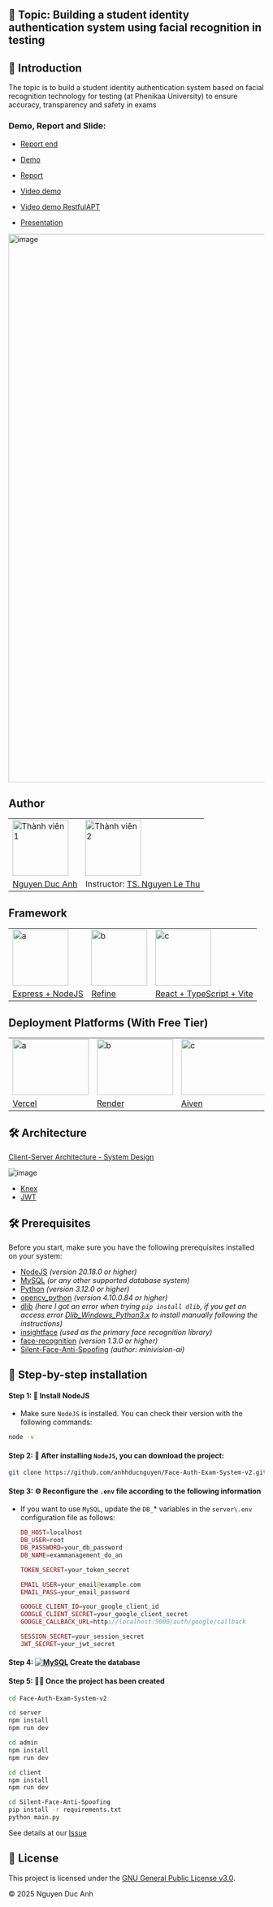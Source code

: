## 🚀 Topic: **Building a student identity authentication system using facial recognition in testing**

## 🌟 Introduction

The topic is to build a student identity authentication system based on facial recognition technology for testing (at Phenikaa University) to ensure accuracy, transparency and safety in exams

### Demo, Report and Slide:

- [Report end](https://drive.google.com/file/d/1-bP90zc_bQZHl4FUsAy8LnrN_AadYbuH/view?usp=drive_link)

- [Demo](https://graduation-project-g77v.vercel.app/)

- [Report](https://drive.google.com/drive/folders/1McMyjsh_j6sM73bt2YO14lyoNT0qciUn?usp=sharing)
  
- [Video demo]()

- [Video demo RestfulAPT]()

- [Presentation](https://docs.google.com/presentation/d/1EiE-V7rhQUFzrl4LUHCwmE-cnmJaG2W8/edit?usp=drive_link&ouid=106022633102123512100&rtpof=true&sd=true)

<img width="863" height="1080" alt="image" src="https://github.com/user-attachments/assets/7106414b-7ec9-42ad-b6c8-2a3e42f2d099" />


## Author
<table>
  <tr>
    <td><img src="https://github.com/user-attachments/assets/f50ae9b1-d56b-4ab6-b8d5-577bffdc9f15" alt="Thành viên 1"  height="110" /></td>
    <!-- <td><img src="https://avatars.githubusercontent.com/u/140246455?v=4" alt="Thành viên 1"  height="110" /></td> -->
    <td><img src="https://avatars.githubusercontent.com/u/165644902?v=4" alt="Thành viên 2"  height="110" /></td>
  <!-- <td><img src="https://i.ytimg.com/vi/g5Vki3T8clw/maxresdefault.jpg" alt="Product"  height="110" /></td> -->
  </tr>

  <tr>
    <td>
        <a href="https://github.com/anhhducnguyen" target="_blank">Nguyen Duc Anh</a>
    </td>
    <td>Instructor:
      <a href="https://github.com/lethunguyen" target="_blank">TS. Nguyen Le Thu</a>
    </td>
  </tr>
</table>

## Framework

<table>
  <tr>
    <td><img src="https://encrypted-tbn0.gstatic.com/images?q=tbn:ANd9GcT5tzpUX3l9HzU3Mky3pyyEOvfvELBsmn3PlQ&s" alt="a"  height="110" /></td>
    <td><img src="https://avatars.githubusercontent.com/u/104967037?s=280&v=4" alt="b"  height="110" /></td>
    <td><img src="https://miro.medium.com/v2/resize:fit:1400/1*poaGV4iICp06Q-yTlA2g_g.png" alt="c"  height="110" /></td>
  </tr>

  <tr>
    <td>
        <a href="https://expressjs.com/" target="_blank">Express + NodeJS</a>
    </td>
    <td>
      <a href="https://refine.dev/" target="_blank">Refine</a>
    </td>
    <td>
      <a href="https://vite.dev/guide/" target="_blank">React + TypeScript + Vite</a>
    </td>
  </tr>
</table>

## Deployment Platforms (With Free Tier)

<table>
  <tr>
    <td><img src="https://logowik.com/content/uploads/images/vercel1868.jpg" alt="a" width="150" height="110" /></td>
    <td><img src="https://www.bvp.com/assets/uploads/2023/06/portfolio-render-updated.png" alt="b" width="150" height="110" /></td>
    <td><img src="https://d15shllkswkct0.cloudfront.net/wp-content/blogs.dir/1/files/2022/05/Aiven-logo.jpg" alt="c"  width="170" height="110" /></td>
    <td><img src="https://redis.io/wp-content/uploads/2024/04/Logotype.svg?auto=webp&quality=85,75&width=120" alt="c" width="150" height="110" /></td>
  </tr>

  <tr>
    <td>
        <a href="https://vercel.com/" target="_blank">Vercel</a>
    </td>
    <td>
      <a href="https://render.com/" target="_blank">Render</a>
    </td>
    <td>
      <a href="https://aiven.io/" target="_blank">Aiven</a>
    </td>
     <td>
      <a href="https://redis.io/" target="_blank">Redis</a>
    </td>
  </tr>
</table>

## 🛠️ Architecture

[Client-Server Architecture - System Design](https://www.geeksforgeeks.org/system-design/client-server-architecture-system-design/)

![image](https://github.com/user-attachments/assets/2f98fd2e-1728-4298-9354-58efb40fbca9)

- [Knex](https://knexjs.org/)
- [JWT](https://jwt.io/)

## 🛠️ Prerequisites
Before you start, make sure you have the following prerequisites installed on your system:

- [NodeJS](https://nodejs.org/en/download) _(version 20.18.0 or higher)_
- [MySQL](https://www.mysql.com/downloads/) _(or any other supported database system)_
- [Python](https://www.python.org/) _(version 3.12.0 or higher)_
- [opencv_python](https://opencv.org/) _(version 4.10.0.84 or higher)_
- [dlib](https://github.com/davisking/dlib) _(here I got an error when trying `pip install dlib`, if you get an access error [Dlib_Windows_Python3.x](https://github.com/z-mahmud22/Dlib_Windows_Python3.x) to install manually following the instructions)_
- [insightface](https://github.com/deepinsight/insightface) _(used as the primary face recognition library)_
- [face-recognition](https://github.com/ageitgey/face_recognition) _(version 1.3.0 or higher)_
- [Silent-Face-Anti-Spoofing](https://github.com/minivision-ai/Silent-Face-Anti-Spoofing) _(author: minivision-ai)_

## 🔧 Step-by-step installation
#### **Step 1**: 🚀 Install NodeJS

- Make sure `NodeJS` is installed. You can check their version with the following commands:

```bash
node -v
```

#### **Step 2**: 📁 After installing `NodeJS`, you can download the project:

```bash
git clone https://github.com/anhhducnguyen/Face-Auth-Exam-System-v2.git
```

#### **Step 3**: ⚙️ Reconfigure the `.env` file according to the following information
- If you want to use `MySQL`, update the `DB_`* variables in the `server\.env` configuration file as follows:
  
    ```php
    DB_HOST=localhost
    DB_USER=root
    DB_PASSWORD=your_db_password
    DB_NAME=exammanagement_do_an

    TOKEN_SECRET=your_token_secret

    EMAIL_USER=your_email@example.com	
    EMAIL_PASS=your_email_password

    GOOGLE_CLIENT_ID=your_google_client_id
    GOOGLE_CLIENT_SECRET=your_google_client_secret
    GOOGLE_CALLBACK_URL=http://localhost:5000/auth/google/callback

    SESSION_SECRET=your_session_secret
    JWT_SECRET=your_jwt_secret
    ```


#### **Step 4**: <a href="#"><img alt="MySQL" src="https://img.shields.io/badge/MySQL-4479A1.svg?logo=MySQL&logoColor=white"></a> Create the database

#### **Step 5**: 🏃‍♂️ Once the project has been created

```bash
cd Face-Auth-Exam-System-v2
```

```bash
cd server
npm install
npm run dev 
```

```bash
cd admin
npm install
npm run dev 
```

```bash
cd client
npm install
npm run dev 
```

```bash
cd Silent-Face-Anti-Spoofing
pip install -r requirements.txt
python main.py
```



See details at our [Issue](https://github.com/anhhducnguyen/Face-Auth-Exam-System-v2/issues/1)

## 📄 License

This project is licensed under the [GNU General Public License v3.0](https://www.gnu.org/licenses/gpl-3.0.html).

© 2025 Nguyen Duc Anh




